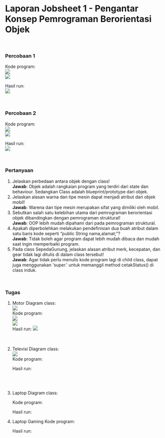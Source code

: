 # Laporan Jobsheet 1 - Pengantar Konsep Pemrograman Berorientasi Objek
<br>

### Percobaan 1

Kode program:<br>
![](/Users/akfalah/Documents/Semester3/OOP/Praktek/01_AhmadKhoirulFalah_KonsepOOP/img/Sepeda.png)<br>
![](/Users/akfalah/Documents/Semester3/OOP/Praktek/01_AhmadKhoirulFalah_KonsepOOP/img/SepedaDemo.png)<br>

Hasil run:<br>
![](/Users/akfalah/Documents/Semester3/OOP/Praktek/01_AhmadKhoirulFalah_KonsepOOP/img/RunSepeda.png)<br>

<br>

### Percobaan 2

Kode program:<br>
![](/Users/akfalah/Documents/Semester3/OOP/Praktek/01_AhmadKhoirulFalah_KonsepOOP/img/SepedaGunung.png)<br>
![](/Users/akfalah/Documents/Semester3/OOP/Praktek/01_AhmadKhoirulFalah_KonsepOOP/img/SepedaDemoGunung.png)<br>

Hasil run:<br>
![](/Users/akfalah/Documents/Semester3/OOP/Praktek/01_AhmadKhoirulFalah_KonsepOOP/img/RunSepedaGunung.png)<br>

<br>

### Pertanyaan
1.	Jelaskan perbedaan antara objek dengan class!<br>
    **Jawab**: Objek adalah rangkaian program yang terdiri dari state dan behaviour. Sedangkan Class adalah blueprint/prototype
    dari objek.
2.	Jelaskan alasan warna dan tipe mesin dapat menjadi atribut dari objek mobil!<br>
    **Jawab**: Warena dan tipe mesin merupakan sifat yang dimiliki oleh mobil.
3.	Sebutkan salah satu kelebihan utama dari pemrograman berorientasi objek dibandingkan dengan pemrograman struktural!<br>
    **Jawab**: OOP lebih mudah dipahami dari pada pemrograman struktural.
4.	Apakah diperbolehkan melakukan pendefinisian dua buah atribut dalam satu baris kode seperti “public String nama,alamat;”?<br>
    **Jawab**: Tidak boleh agar program dapat lebih mudah dibaca dan mudah saat ingin memperbaiki program.
5.	Pada class SepedaGunung, jelaskan alasan atribut merk, kecepatan, dan gear tidak lagi ditulis di dalam class tersebut!<br>
    **Jawab**: Agar tidak perlu menulis kode program lagi di child class, dapat juga menggunakan 'super.' untuk memanggil method cetakStatus()
    di class induk.

<br>

### Tugas
1. Motor
   Diagram class:<br>
   ![](/Users/akfalah/Documents/Semester3/OOP/Praktek/01_AhmadKhoirulFalah_KonsepOOP/img/DiagramMotor.png)<br>
   Kode program:<br>
   ![](/Users/akfalah/Documents/Semester3/OOP/Praktek/01_AhmadKhoirulFalah_KonsepOOP/img/Motor.png)<br>
   ![](/Users/akfalah/Documents/Semester3/OOP/Praktek/01_AhmadKhoirulFalah_KonsepOOP/img/MotorDemo.png)<br>
   Hasil run:
   ![](/Users/akfalah/Documents/Semester3/OOP/Praktek/01_AhmadKhoirulFalah_KonsepOOP/img/RunMotor.png)<br>
   <br><br>
2. Televisi
   Diagram class:<br>
   ![](/Users/akfalah/Documents/Semester3/OOP/Praktek/01_AhmadKhoirulFalah_KonsepOOP/img/DiagramTelevisi.png)<br>
   Kode program:<br>
   
   Hasil run:<br>

   <br><br>
3. Laptop
   Diagram class:<br>
   
   Kode program:<br>
   
   Hasil run:<br>
   
   
4. Laptop Gaming
   Kode program:
   
   Hasil run:
   